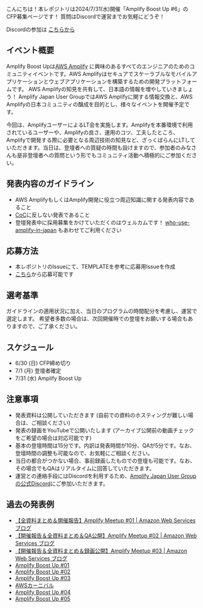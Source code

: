 こんにちは！本レポジトリは2024/7/31(水)開催「Amplify Boost Up #6」のCFP募集ページです！
質問はDiscordで運営までお気軽にどうぞ！

Discordの参加は [こちらから](https://discord.gg/YBnmq6y3fW)

## イベント概要

 Amplify Boost Upは[AWS Amplify](https://aws.amazon.com/jp/amplify/) に興味のあるすべてのエンジニアのためのコミュニティイベントです。AWS Amplifyはセキュアでスケーラブルなモバイルアプリケーションとウェブアプリケーションを構築するための開発プラットフォームです。
 AWS Amplifyの知見を共有して、日本語の情報を増やしていきましょう！
 Amplify Japan User GroupではAWS Amplifyに関する情報交換と、AWS Amplifyの日本コミュニティの醸成を目的とし、様々なイベントを開催予定です。

今回は、AmplifyユーザーによるLT会を実施します。Amplifyを本番環境で利用されているユーザーや、Amplifyの良さ、運用のコツ、工夫したところ、Amplifyで開発する際に必要となる周辺技術の知見など、ざっくばらんにLTしていただきます。当日は、登壇者への質疑の時間も設けますので、参加者のみなさんも是非登壇者への質問という形でもコミュニティ活動へ積極的にご参加ください。

## 発表内容のガイドライン

- AWS AmplifyもしくはAmplify開発に役立つ周辺知識に関する発表内容であること
- [CoC](https://d1.awsstatic.com/legal/communitycodesofconduct/AWS_Code_of_Conduct_Japanese%2010-21-2020_.pdf)に反しない発表であること
- 登壇発表中に採用募集をかけていただくのはウェルカムです！ [who-use-amplify-in-japan](https://github.com/aws-amplify-jp/who-use-amplify-in-japan) もあわせてご利用ください

## 応募方法

- 本レポジトリのIssueにて、TEMPLATEを参考に応募用Issueを作成
- [こちら](https://github.com/aws-amplify-jp/amplify-meetup-3-cfp/issues/new?assignees=&labels=&template=cfp-template.md&title=%E3%82%BF%E3%82%A4%E3%83%88%E3%83%AB)から応募可能です

## 選考基準

ガイドラインの適用状況に加え、当日のプログラムの時間配分を考慮し、運営で選定します。
希望者多数の場合は、次回開催時での登壇をお願いする場合もありますので、ご了承ください。

## スケジュール

- 6/30 (日) CFP締め切り
- 7/1 (月) 登壇者確定
- 7/31 (水) Amplify Boost Up

## 注意事項

- 発表資料は公開していただきます (自前での資料のホスティングが難しい場合は、ご相談ください)
- 発表の録画をYouTubeで公開いたします (アーカイブ公開前の動画チェックをご希望の場合は対応可能です)
- 基本の登壇時間は15分です。内訳は発表時間が10分、QAが5分です。なお、登壇時間の調整も可能なので、お気軽にご相談ください。
- 当日の都合がつかない場合、事前録画したものでの登壇も可能です。なお、その場合でもQAはリアルタイムに回答していただきます。
- 運営との連絡手段にはDiscordを利用するため、[Amplify Japan User Groupの公式Discord](https://discord.gg/YBnmq6y3fW)にご参加いただきます。

## 過去の発表例

- [【全資料まとめ＆開催報告】Amplify Meetup #01 | Amazon Web Services ブログ](https://aws.amazon.com/jp/blogs/news/amplify-meetup-01/)
- [【開催報告＆全資料まとめ＆QA公開】Amplify Meetup #02 | Amazon Web Services ブログ](https://aws.amazon.com/jp/blogs/news/amplify-meetup-02/)
- [【開催報告＆全資料まとめ＆録画公開】Amplify Meetup #03 | Amazon Web Services ブログ](https://aws.amazon.com/jp/blogs/news/amplify-meetup-03/)
- [Amplify Boost Up #01](https://aws-amplify-jp.github.io/reports/20210730-amplify-boost-up-01/)
- [Amplify Boost Up #02](https://aws-amplify-jp.connpass.com/event/273121/)
- [Amplify Boost Up #03](https://aws-amplify-jp.connpass.com/event/284533/)
- [AWSカーニバル](https://aws-amplify-jp.connpass.com/event/296406/)
- [Amplify Boost Up #04](https://aws-amplify-jp.connpass.com/event/300944/)
- [Amplify Boost Up #05](https://aws-amplify-jp.connpass.com/event/312975/)
